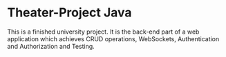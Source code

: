 # Theater-Project Java
 This is a finished university project. It is the back-end part of a web application which achieves CRUD operations, WebSockets, Authentication and Authorization and Testing.

